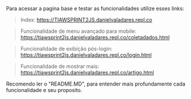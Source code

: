 Para acessar a pagina base e testar as funcionalidades utilize esses links:

>Index:
>https://TIAWSPRINT2JS.danielvaladares.repl.co

>Funcionalidade de menu avançado para mobile:
>https://tiawsprint2js.danielvaladares.repl.co/coletadados.html

>Funcionalidade de exibição pós-login:
>https://tiawsprint2js.danielvaladares.repl.co/login.html

>Funcionalidade de mostrar mais:
>https://tiawsprint2js.danielvaladares.repl.co/artigo.html

Recomendo ler o "README.MD", para entender mais profundamente cada funcionalidade e seu proposito.